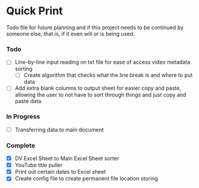 # Quick Print
Todo file for future planning and if this project needs to be continued by someone else, that is, if it even will or is being used.

### Todo
- [ ] Line-by-line input reading on txt file for ease of access video metadata sorting
  - [ ] Create algorithm that checks what the line break is and where to put data
- [ ] Add extra blank columns to output sheet for easier copy and paste, allowing the user to not have to sort through things and just copy and paste data

### In Progress
- [ ] Transferring data to main document

### Complete
- [X] DV Excel Sheet to Main Excel Sheet sorter
- [X] YouTube title puller
- [X] Print out certain dates to Excel sheet 
- [X] Create config file to create permanent file location storing
